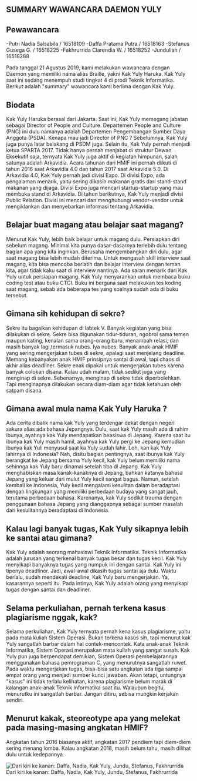 ## SUMMARY WAWANCARA DAEMON YULY

## Pewawancara
-Putri Nadia Salsabila / 16518109
-Daffa Pratama Putra / 16518163
-Stefanus Gusega G. / 16518225
-Fakhrurrida Clarendia W. / 16518252
-Jundullah / 16518288

Pada tanggal 21 Agustus 2019, kami melakukan wawancara dengan Daemon yang memiliki nama alias Braille, yakni Kak Yuly Haruka. Kak Yuly saat ini sedang menempuh studi tingkat 4 di prodi Teknik Informatika. Berikut adalah "summary" wawancara kami berlima dengan Kak Yuly. 

## Biodata
Kak Yuly Haruka berasal dari Jakarta. Saat ini, Kak Yuly memegang jabatan sebagai Director of People and Culture. Departemen People and Culture (PNC) ini dulu namanya adalah Departemen Pengembangan Sumber Daya Anggota (PSDA). Kenapa mau jadi Director of PNC ? Sebelumnya, Kak Yuly juga punya latar belakang di PSDM juga. Selain itu, Kak Yuly pernah menjadi ketua SPARTA 2017. Tidak hanya pernah menjabat di struktur Dewan Eksekutif saja, ternyata Kak Yuly juga aktif di kegiatan himpunan, salah satunya adalah Arkavidia. Acara tahunan dari HMIF ini pernah diikuti di tahun 2016 saat Arkavidia 4.0 dan tahun 2017 saat Arkavidia 5.0. Di Arkavidia 4.0, Kak Yuly pernah jadi divisi Expo. Di divisi Expo, ada pengalaman menarik, yaitu sering dikasih makanan gratis dari stand-stand makanan yang dijaga. Divisi Expo juga mencari startup-startup yang mau membuka stand di Arkavidia. Di tahun berikutnya, Kak Yuly menjadi divisi Public Relation. Divisi ini mencari dan menghubungi vendor-vendor untuk mengiklankan dan menyebarkan informasi tentang Arkavidia. 

## Belajar buat magang atau belajar saat magang?
Menurut Kak Yuly, lebih baik belajar untuk magang dulu. Persiapkan diri sebelum magang. Minimal kita punya dasar-dasarnya terlebih dulu tentang bagian apa yang kita inginkan. Berusaha mengembangkan diri dulu, agar saat magang bisa lebih mudah diterima. Untuk mengasah skill interview saat magang, kita bisa mencoba berlatih dan belajar interview dengan teman kita, agar tidak kaku saat di interview nantinya. Ada saran menarik dari Kak Yuly untuk persiapan magang. Kak Yuly menyarankan untuk membaca buku coding test atau buku CTCI. Buku ini berguna saat melakukan tes koding saat magang, sebab ada beberapa tes yang soalnya sudah ada di buku tersebut.

## Gimana sih kehidupan di sekre?
Sekre itu bagaikan kehidupan di labtek V. Banyak kegiatan yang bisa dilakukan di sekre. Sekre bisa digunakan tidur-tiduran, ngobrol sama temen maupun kating, kenalan sama orang-orang baru, menambah relasi, dan masih banyak lagi,termasuk nubes. Iya nubes. Banyak anak-anak HMIF yang sering mengerjakan tubes di sekre, apalagi saat menjelang deadline. Memang kebanyakan anak HMIF prinsipnya santai di awal, tapi chaos di akhir alias deadliner. Sekre enak dipakai untuk mengerjakan tubes karena banyak colokan disana. Kalau udah malam, tidak sedikit juga yang menginap di sekre. Sebenarnya, menginap di sekre tidak diperbolehkan. Tapi menginapnya dilakukan secara diam-diam agar tidak ketahuan oleh satpam disana.

## Gimana awal mula nama Kak Yuly Haruka ? 
Ada cerita dibalik nama kak Yuly yang terdengar dekat dengan negeri sakura alias ada bahasa Jepangnya. Dulu, saat kak Yuly masih ada di rahim ibunya, ayahnya kak Yuly mendapatkan beasiswa di Jepang. Karena saat itu ibunya kak Yuly masih hamil, ayahnya kak Yuly pergi ke Jepang kemudian ibunya kak Yuli menyusul saat ka Yuly sudah lahir. Loh, kan kak Yuly lahirnya di Indonesia? Nah, disitu bagian pentingnya, saat ibunya kak Yuly berangkat ke Jepang bersama Yuly kecil, kak Yuly belum memiliki nama sehinnga kak Yuly baru dinamai setelah tiba di Jepang. Kak Yuly menghabiskan masa kanak-kanaknya di Jepang, bahkan katanya bahasa Jepang yang keluar dari mulut Yuly kecil sangat bagus. Namun, setelah kembali ke Indonesia, Yuly kecil mengalami kesulitan dalam beradaptasi dengan lingkungan yang memiliki perbedaan budaya yang sangat jauh, terutama perbedaan bahasa. Karenanya, kak Yuly sedikit trauma dengan penggunaan bahasa Jepang yang dianggapnya sebagai sumber masalah dari kesulitannya beradaptasi di Indonesia.

## Kalau lagi banyak tugas, Kak Yuly sikapnya lebih ke santai atau gimana?
Kak Yuly adalah seorang mahasiswi Teknik Informatika. Teknik Informatika adalah jurusan yang terkenal banyak tugas besar dan tugas kecil. Kak Yuly menyikapi banyaknya tugas yang numpuk ini dengan santai. Kak Yuly ini tipenya deadliner. Jadi, awal-awal dikasih tugas santai aja dulu. Waktu berlalu, sudah mendekati deadline, Kak Yuly baru mengerjakan. Ya, kasarannya seperti itu. Pada intinya, Kak Yuly adalah orang yang menyikapi tugas dengan santai dan deadliner.

## Selama perkuliahan, pernah terkena kasus plagiarisme nggak, kak?
Selama perkuliahan, Kak Yuly ternyata pernah kena kasus plagiarisme, yaitu pada mata kuliah Sistem Operasi. Bukan terkena kasus sih, tapi menurut kak Yuly sangatlah barbar dalam hal contek-mencontek. Kata anak-anak Teknik Informatika, Sistem Operasi merupakan mata kuliah yang sangat susah. Kak Yuly pun juga berpendapat demikian, Sistem Operasi pembelajarannya menggunakan bahasa pemrograman C, yang menurutnya sangatlah ruwet. Pada waktu mengerjakan tugas, bisa-bisa satu angkatan ada tiga sampai empat orang yang menjadi sumber kunci jawaban. Akan tetapi, untungnya "kasus" ini tidak terlalu kelihatan, karena plagiarisme belum marak di kalangan anak-anak Teknik Informatika saat itu. Walaupun begitu, menurutku ini sangatlah barbar. Jangan ditiru, sebisa mungkin kerjakan sendiri.

## Menurut kakak, steoreotype apa yang melekat pada masing-masing angkatan HMIF?
Angkatan tahun 2016 biasanya aktif, angkatan 2017 pendiem tapi diem-diem sering menang lomba. Kalau angkatan 2018, masih belum tahu, masih dilihat dulu untuk kedepannya.

![Dari kiri ke kanan: Daffa, Nadia, Kak Yuly, Jundu, Stefanus, Fakhrurrida](https://github.com/ozer0532/TugasWawancaraDaemon/blob/master/13516031/16518109-16518163-16518225-16518252-16518288.jpg)
Dari kiri ke kanan: Daffa, Nadia, Kak Yuly, Jundu, Stefanus, Fakhrurrida
